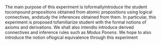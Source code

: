 The main purpose of this experiment is toformallyintroduce the student tocompound propositions obtained from atomic propositions using logical connectives, andstudy the inferences obtained from them. In particular, this experiment is proposed tofamiliarize student with the formal notions of axioms and derivations. We shall also intendto introduce derived connectives and inference rules such as <i>Modus Ponens</i>. We hope to also introduce the notion oflogical equivalence through this experiment